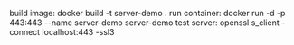 build image: docker build -t server-demo .
run container: docker run -d -p 443:443 --name server-demo server-demo
test server: openssl s_client -connect localhost:443 -ssl3
